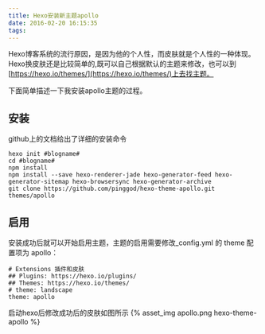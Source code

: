 ```yaml
---
title: Hexo安装新主题apollo
date: 2016-02-20 16:15:35
tags:
---
```


Hexo博客系统的流行原因，是因为他的个人性，而皮肤就是个人性的一种体现。Hexo换皮肤还是比较简单的,既可以自己根据默认的主题来修改，也可以到[https://hexo.io/themes/](https://hexo.io/themes/)上去找主题。

下面简单描述一下我安装apollo主题的过程。

<!-- more -->

## 安装
github上的文档给出了详细的安装命令
```
hexo init #blogname#
cd #blogname# 
npm install
npm install --save hexo-renderer-jade hexo-generator-feed hexo-generator-sitemap hexo-browsersync hexo-generator-archive
git clone https://github.com/pinggod/hexo-theme-apollo.git themes/apollo
```

## 启用
安装成功后就可以开始启用主题，主题的启用需要修改_config.yml 的 theme 配置项为 apollo：
```
# Extensions 插件和皮肤
## Plugins: https://hexo.io/plugins/
## Themes: https://hexo.io/themes/
# theme: landscape
theme: apollo
```

启动hexo后修改成功后的皮肤如图所示
{% asset_img apollo.png hexo-theme-apollo %}